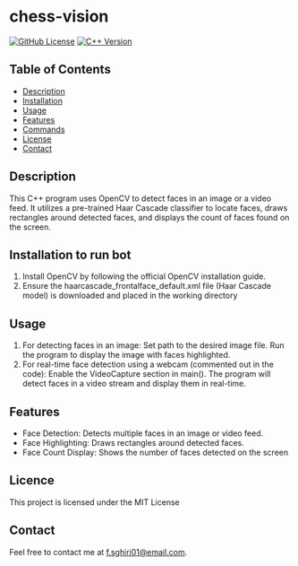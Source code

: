 # chess-vision

[![GitHub License](https://img.shields.io/badge/license-MIT-blue.svg)](LICENSE)
[![C++ Version](https://img.shields.io/badge/C%2B%2B-11%2B-blue.svg)](https://isocpp.org/)

## Table of Contents
- [Description](#description)
- [Installation](#installation)
- [Usage](#usage)
- [Features](#features)
- [Commands](#commands)
- [License](#license)
- [Contact](#contact)

## Description
This C++ program uses OpenCV to detect faces in an image or a video feed. It utilizes a pre-trained Haar Cascade classifier to locate faces, draws rectangles around detected faces, and displays the count of faces found on the screen.

## Installation to run bot
1. Install OpenCV by following the official OpenCV installation guide.
2. Ensure the haarcascade_frontalface_default.xml file (Haar Cascade model) is downloaded and placed in the working directory

## Usage
1. For detecting faces in an image:
  Set path to the desired image file.
  Run the program to display the image with faces highlighted.
2. For real-time face detection using a webcam (commented out in the code):
  Enable the VideoCapture section in main().
  The program will detect faces in a video stream and display them in real-time.

## Features
- Face Detection: Detects multiple faces in an image or video feed.
- Face Highlighting: Draws rectangles around detected faces.
- Face Count Display: Shows the number of faces detected on the screen

## Licence
This project is licensed under the MIT License

## Contact
Feel free to contact me at f.sghiri01@email.com.
